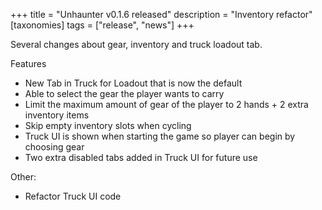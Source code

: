 +++
title = "Unhaunter v0.1.6 released"
description = "Inventory refactor"
[taxonomies]
tags = ["release", "news"]
+++

Several changes about gear, inventory and truck loadout tab.

<!--more-->

Features
- New Tab in Truck for Loadout that is now the default
- Able to select the gear the player wants to carry
- Limit the maximum amount of gear of the player to 2 hands + 2 extra inventory items
- Skip empty inventory slots when cycling
- Truck UI is shown when starting the game so player can begin by choosing gear
- Two extra disabled tabs added in Truck UI for future use

Other:
- Refactor Truck UI code